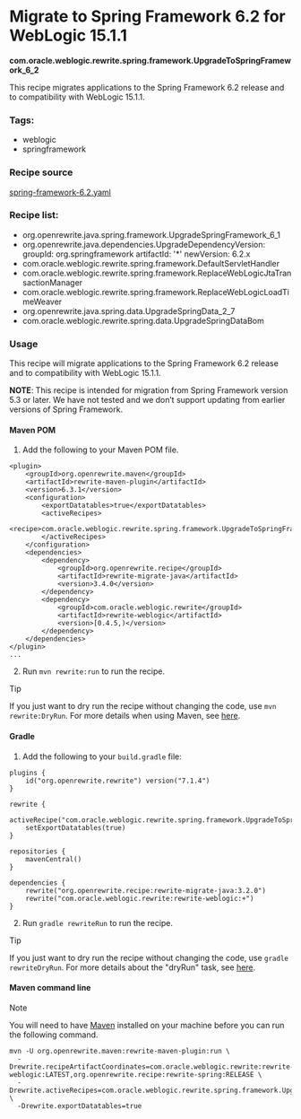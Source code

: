# Migrate to Spring Framework 6.2 for WebLogic 15.1.1
**com.oracle.weblogic.rewrite.spring.framework.UpgradeToSpringFramework_6_2**

This recipe migrates applications to the Spring Framework 6.2 release and to compatibility with WebLogic 15.1.1.

### Tags:
  - weblogic
  - springframework

### Recipe source

[spring-framework-6.2.yaml](https://github.com/oracle/rewrite-recipes/blob/main/rewrite-weblogic/src/main/resources/META-INF/rewrite/spring-framework-6.2.yaml)

### Recipe list:
- org.openrewrite.java.spring.framework.UpgradeSpringFramework_6_1
- org.openrewrite.java.dependencies.UpgradeDependencyVersion:
    groupId: org.springframework
    artifactId: '*'
    newVersion: 6.2.x
- com.oracle.weblogic.rewrite.spring.framework.DefaultServletHandler
- com.oracle.weblogic.rewrite.spring.framework.ReplaceWebLogicJtaTransactionManager
- com.oracle.weblogic.rewrite.spring.framework.ReplaceWebLogicLoadTimeWeaver
- org.openrewrite.java.spring.data.UpgradeSpringData_2_7
- com.oracle.weblogic.rewrite.spring.data.UpgradeSpringDataBom

### Usage

This recipe will migrate applications to the Spring Framework 6.2 release and to compatibility with WebLogic 15.1.1.

**NOTE**: This recipe is intended for migration from Spring Framework version 5.3 or later. We have not tested and we don’t support updating from earlier versions of Spring Framework.

#### Maven POM

1. Add the following to your Maven POM file.
```
<plugin>
    <groupId>org.openrewrite.maven</groupId>
    <artifactId>rewrite-maven-plugin</artifactId>
    <version>6.3.1</version>
    <configuration>
        <exportDatatables>true</exportDatatables>
        <activeRecipes>
            <recipe>com.oracle.weblogic.rewrite.spring.framework.UpgradeToSpringFramework_6_2</recipe>
        </activeRecipes>
    </configuration>
    <dependencies>
        <dependency>
            <groupId>org.openrewrite.recipe</groupId>
            <artifactId>rewrite-migrate-java</artifactId>
            <version>3.4.0</version>
        </dependency>
        <dependency>
            <groupId>com.oracle.weblogic.rewrite</groupId>
            <artifactId>rewrite-weblogic</artifactId>
            <version>[0.4.5,)</version>
        </dependency>
    </dependencies>
</plugin>
...
```
2. Run `mvn rewrite:run` to run the recipe.

> [!TIP]  
> If you just want to dry run the recipe without changing the code, use `mvn rewrite:DryRun`. For more details when using Maven, see [here](https://docs.openrewrite.org/reference/rewrite-maven-plugin).

#### Gradle

1. Add the following to your `build.gradle` file:

```
plugins {
    id("org.openrewrite.rewrite") version("7.1.4")
}

rewrite {
    activeRecipe("com.oracle.weblogic.rewrite.spring.framework.UpgradeToSpringFramework_6_2")
    setExportDatatables(true)
}

repositories {
    mavenCentral()
}

dependencies {
    rewrite("org.openrewrite.recipe:rewrite-migrate-java:3.2.0")
    rewrite("com.oracle.weblogic.rewrite:rewrite-weblogic:+")
}
```
2. Run `gradle rewriteRun` to run the recipe.

> [!TIP]  
> If you just want to dry run the recipe without changing the code, use `gradle rewriteDryRun`. For more details about the "dryRun" task, see [here](https://docs.openrewrite.org/reference/gradle-plugin-configuration#the-dryrun-task).

#### Maven command line

> [!NOTE]
> You will need to have [Maven](https://maven.apache.org/download.cgi) installed on your machine before you can run the following command.

```
mvn -U org.openrewrite.maven:rewrite-maven-plugin:run \
  -Drewrite.recipeArtifactCoordinates=com.oracle.weblogic.rewrite:rewrite-weblogic:LATEST,org.openrewrite.recipe:rewrite-spring:RELEASE \
  -Drewrite.activeRecipes=com.oracle.weblogic.rewrite.spring.framework.UpgradeToSpringFramework_6_2 \
  -Drewrite.exportDatatables=true
  ```
